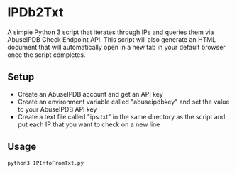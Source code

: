# IPDb2Txt
A simple Python 3 script that iterates through IPs and queries them via AbuseIPDB Check Endpoint API. This script will also generate an HTML document that will automatically open in a new tab in your default browser once the script completes.

## Setup
- Create an AbuseIPDB account and get an API key
- Create an environment variable called "abuseipdbkey" and set the value to your AbuseIPDB API key
- Create a text file called "ips.txt" in the same directory as the script and put each IP that you want to check on a new line

## Usage 
    python3 IPInfoFromTxt.py

